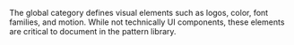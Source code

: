 The global category defines visual elements such as logos, color, font families, and motion. 
While not technically UI components, these elements are critical to document in the pattern library.
